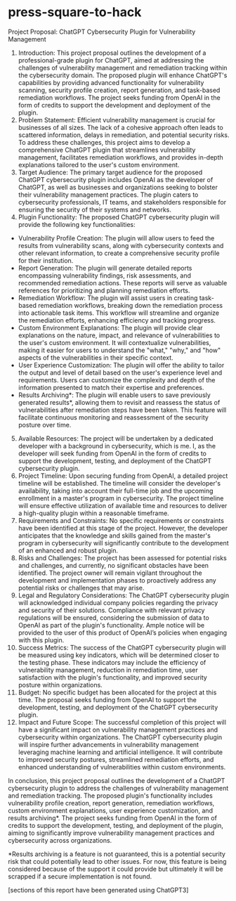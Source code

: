 # press-square-to-hack
Project Proposal: ChatGPT Cybersecurity Plugin for Vulnerability Management
1. Introduction:
This project proposal outlines the development of a professional-grade plugin for ChatGPT, aimed at addressing the challenges of vulnerability management and remediation tracking within the cybersecurity domain. The proposed plugin will enhance ChatGPT's capabilities by providing advanced functionality for vulnerability scanning, security profile creation, report generation, and task-based remediation workflows. The project seeks funding from OpenAI in the form of credits to support the development and deployment of the plugin.
2. Problem Statement:
Efficient vulnerability management is crucial for businesses of all sizes. The lack of a cohesive approach often leads to scattered information, delays in remediation, and potential security risks. To address these challenges, this project aims to develop a comprehensive ChatGPT plugin that streamlines vulnerability management, facilitates remediation workflows, and provides in-depth explanations tailored to the user's custom environment.
3. Target Audience:
The primary target audience for the proposed ChatGPT cybersecurity plugin includes OpenAI as the developer of ChatGPT, as well as businesses and organizations seeking to bolster their vulnerability management practices. The plugin caters to cybersecurity professionals, IT teams, and stakeholders responsible for ensuring the security of their systems and networks.
4. Plugin Functionality:
The proposed ChatGPT cybersecurity plugin will provide the following key functionalities:
* Vulnerability Profile Creation: The plugin will allow users to feed the results from vulnerability scans, along with cybersecurity contexts and other relevant information, to create a comprehensive security profile for their institution.
* Report Generation: The plugin will generate detailed reports encompassing vulnerability findings, risk assessments, and recommended remediation actions. These reports will serve as valuable references for prioritizing and planning remediation efforts.
* Remediation Workflow: The plugin will assist users in creating task-based remediation workflows, breaking down the remediation process into actionable task items. This workflow will streamline and organize the remediation efforts, enhancing efficiency and tracking progress.
* Custom Environment Explanations: The plugin will provide clear explanations on the nature, impact, and relevance of vulnerabilities to the user's custom environment. It will contextualize vulnerabilities, making it easier for users to understand the "what," "why," and "how" aspects of the vulnerabilities in their specific context.
* User Experience Customization: The plugin will offer the ability to tailor the output and level of detail based on the user's experience level and requirements. Users can customize the complexity and depth of the information presented to match their expertise and preferences.
* Results Archiving*: The plugin will enable users to save previously generated results*, allowing them to revisit and reassess the status of vulnerabilities after remediation steps have been taken. This feature will facilitate continuous monitoring and reassessment of the security posture over time.
5. Available Resources:
The project will be undertaken by a dedicated developer with a background in cybersecurity, which is me. I, as the developer will seek funding from OpenAI in the form of credits to support the development, testing, and deployment of the ChatGPT cybersecurity plugin.
6. Project Timeline:
Upon securing funding from OpenAI, a detailed project timeline will be established. The timeline will consider the developer's availability, taking into account their full-time job and the upcoming enrollment in a master's program in cybersecurity. The project timeline will ensure effective utilization of available time and resources to deliver a high-quality plugin within a reasonable timeframe.
7. Requirements and Constraints:
No specific requirements or constraints have been identified at this stage of the project. However, the developer anticipates that the knowledge and skills gained from the master's program in cybersecurity will significantly contribute to the development of an enhanced and robust plugin.
8. Risks and Challenges:
The project has been assessed for potential risks and challenges, and currently, no significant obstacles have been identified. The project owner will remain vigilant throughout the development and implementation phases to proactively address any potential risks or challenges that may arise.
9. Legal and Regulatory Considerations:
The ChatGPT cybersecurity plugin will acknowledged individual company policies regarding the privacy and security of their solutions. Compliance with relevant privacy regulations will be ensured, considering the submission of data to OpenAI as part of the plugin's functionality. Ample notice will be provided to the user of this product of OpenAI’s policies when engaging with this plugin.
10. Success Metrics:
The success of the ChatGPT cybersecurity plugin will be measured using key indicators, which will be determined closer to the testing phase. These indicators may include the efficiency of vulnerability management, reduction in remediation time, user satisfaction with the plugin's functionality, and improved security posture within organizations.
11. Budget:
No specific budget has been allocated for the project at this time. The proposal seeks funding from OpenAI to support the development, testing, and deployment of the ChatGPT cybersecurity plugin.
12. Impact and Future Scope:
The successful completion of this project will have a significant impact on vulnerability management practices and cybersecurity within organizations. The ChatGPT cybersecurity plugin will inspire further advancements in vulnerability management leveraging machine learning and artificial intelligence. It will contribute to improved security postures, streamlined remediation efforts, and enhanced understanding of vulnerabilities within custom environments.

In conclusion, this project proposal outlines the development of a ChatGPT cybersecurity plugin to address the challenges of vulnerability management and remediation tracking. The proposed plugin's functionality includes vulnerability profile creation, report generation, remediation workflows, custom environment explanations, user experience customization, and results archiving*. The project seeks funding from OpenAI in the form of credits to support the development, testing, and deployment of the plugin, aiming to significantly improve vulnerability management practices and cybersecurity across organizations.

*Results archiving is a feature is not guaranteed, this is a potential security risk that could potentially lead to other issues. For now, this feature is being considered because of the support it could provide but ultimately it will be scrapped if a secure implementation is not found. 

[sections of this report have been generated using ChatGPT3]
